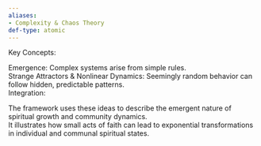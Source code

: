 ```yaml
---
aliases:
- Complexity & Chaos Theory
def-type: atomic
---
```

   
Key Concepts:   
   
Emergence: Complex systems arise from simple rules.   
Strange Attractors & Nonlinear Dynamics: Seemingly random behavior can follow hidden, predictable patterns.   
Integration:   
   
The framework uses these ideas to describe the emergent nature of spiritual growth and community dynamics.   
It illustrates how small acts of faith can lead to exponential transformations in individual and communal spiritual states.